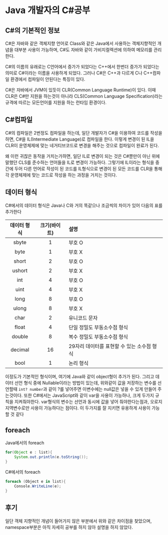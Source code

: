 # Java 개발자의 C#공부

## C#의 기본적인 정보

C#은 자바와 같은 객체지향 언어로 Class와 같은 Java에서 사용하는 객체지향적인 개념을 대부분 사용이 가능하며, C#도 자바와 같이 가비지컬렉션에 의하여 메모리를 관리한다. 

C#의 이름의 유래로는 C언어에서 증가가 되었다는 C++에서 한번더 증가가 되었다는 의미로 C#이라는 이름을 사용하게 되었다. 그러나 C#은 C++과 다르게 C나 C++컴파일 환경에서 컴파일이 안된다는 특징이 있다.

C#은 자바에서 JVM이 있듯이 CLR(Common Language Runtime)이 있다. 이때 CLR은 C#만 지원을 하는것이 아니라 CLS(Common Language Specification)라는 규격에 따르는 모든언어를 지원을 하는 런타임 환경이다.

## C#컴파일

C#의 컴파일은 2번정도 컴파일을 하는데, 일단 개발자가 C#을 이용하여 코드를 작성을 하면, C#을 IL(Intermediate Language)로 컴파일을 한다. 이렇게 변경이 된 IL을 CLR이 운영체제에 맞는 네거티브코드로 변경을 해주는 것으로 컴파일이 완료가 된다. 

왜 이런 귀찮은 동작을 거치는가하면, 일단 IL로 변경이 되는 것은 C#뿐만이 아닌 위에 말했던 CLS를 준수하는 언어들을 IL로 변경이 가능하다. 그렇기에 IL이라는 형식을 중간에 두어 다른 언어로 작성이 된 코드를 IL형식으로 변경이 된 모든 코드를 CLR을 통해 각 운영체제에 맞는 코드로 작성을 하는 과정을 거치는 것이다.

## 데이터 형식

C#에서의 데이터 형식은 Java나 C와 거의 똑같으나 조금씩의 차이가 있어 다음의 표를 추가한다

|데이터 형식|크기(바이트)|설명|
|:------:|:------:|:--------------|
|sbyte|1|부호 O|
|byte|1|부호 X|
|short|2|부호 O|
|ushort|2|부호 X|
|int|4|부호 O|
|uint|4|부호 X|
|long|8|부호 O|
|ulong|8|부호 X|
|char|2|유니코드 문자|
|float|4|단일 정밀도 부동소수점 형식|
|double|8|복수 정밀도 부동소수점 형식|
|decimal|16|29자리 데이터를 표현할 수 있는 소수점 형식|
|bool|1|논리 형식|

이정도가 기본적인 형식이며, 여기에 Java와 같이 object형이 추가가 된다. 그리고 데이터 선언 형식 중에 Nullable이라는 방법이 있는데, 위와같이 값을 저장하는 변수를 선언할때 ```int? number```과 같이 ?를 넣어주면 이변수에는 null값은 넣을 수 있게 만들어 주는것이다. 또한 C#에서는 JavaScript와 같이 var을 사용이 가능하나, 크게 두가지 규칙을 지켜줘야한다. var형식의 변수는 선언과 동시에 값을 넣어 줘야한다는점과, 오로지 지역변수로만 사용이 가능하다는 점이다. 이 두가지를 잘 지키면 유용하게 사용이 가능할 것 같다

## foreach

Java에서의 foreach

```java
for(Object e : list){
    System.out.println(e.toString());
}
```

C#에서의 foreach

```C#
foreach (Object e in list){
    Console.WriteLine(e);
}
```

## 후기

일단 객체 지향적인 개념이 들어가지 않은 부분에서 위와 같은 차이점을 찾았으며, namespace부분은 아직 자세히 공부를 하지 않아 설명을 하지 않았다.